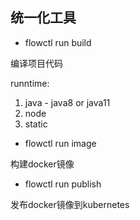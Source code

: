 ## 统一化工具

- flowctl run build

编译项目代码

runntime:
1. java - java8 or java11 
2. node
3. static

- flowctl run image

构建docker镜像

- flowctl run publish

发布docker镜像到kubernetes


